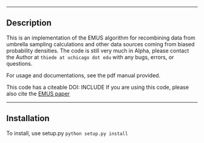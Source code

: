 -----------
Description
-----------

This is an implementation of the EMUS algorithm for recombining data 
from umbrella sampling calculations and other data sources coming from
biased probability densities.  The code is still very much in Alpha,
please contact the Author at `thiede at uchicago dot edu` with 
any bugs, errors, or questions.

For usage and documentations, see the pdf manual provided.

This code has a citeable DOI: INCLUDE
If you are using this code, please also cite the 
[EMUS paper](http://arxiv.org/abs/1603.04505/)

------------
Installation
------------

To install, use setup.py `python setup.py install`
